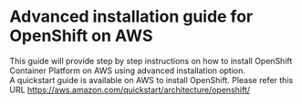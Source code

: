 # Advanced installation guide for OpenShift on AWS
This guide will provide step by step instructions on how to install OpenShift Container Platform on AWS using advanced installation option. <br>
A quickstart guide is available on AWS to install OpenShift. Please refer this URL https://aws.amazon.com/quickstart/architecture/openshift/
